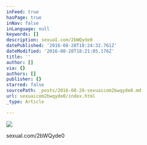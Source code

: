 ```yaml
---
inFeed: true
hasPage: true
inNav: false
inLanguage: null
keywords: []
description: sexuaI.com/2bWQyde0
datePublished: '2016-08-28T18:24:32.761Z'
dateModified: '2016-08-28T18:21:05.176Z'
title: ''
author: []
via: {}
authors: []
publisher: {}
starred: false
sourcePath: _posts/2016-08-28-sexuaicom2bwqyde0.md
url: sexuaicom2bwqyde0/index.html
_type: Article

---
```

![](https://the-grid-user-content.s3-us-west-2.amazonaws.com/cbaac8fe-26e5-41b7-b86c-d5ceb2083232.jpg)

sexuaI.com/2bWQyde0